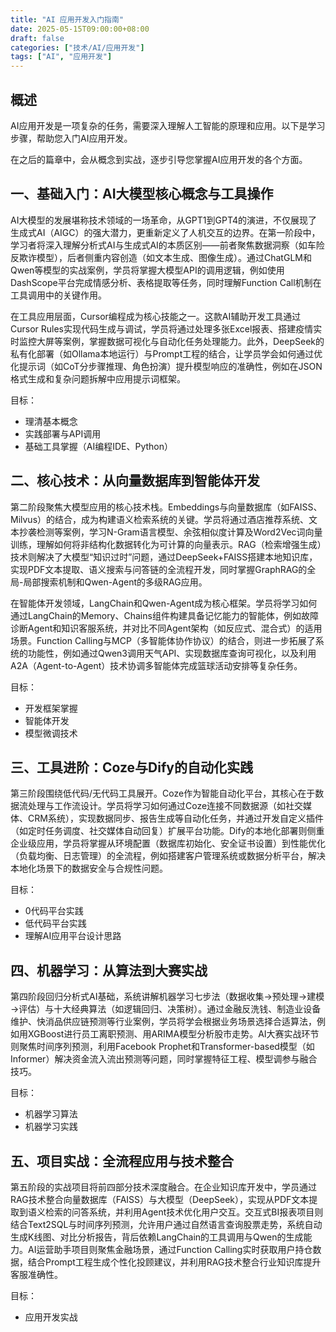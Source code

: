 ```yaml
---
title: "AI 应用开发入门指南"
date: 2025-05-15T09:00:00+08:00
draft: false
categories: ["技术/AI/应用开发"]
tags: ["AI", "应用开发"]
---
```


## 概述

AI应用开发是一项复杂的任务，需要深入理解人工智能的原理和应用。以下是学习步骤，帮助您入门AI应用开发。

在之后的篇章中，会从概念到实战，逐步引导您掌握AI应用开发的各个方面。


## 一、基础入门：AI大模型核心概念与工具操作
AI大模型的发展堪称技术领域的一场革命，从GPT1到GPT4的演进，不仅展现了生成式AI（AIGC）的强大潜力，更重新定义了人机交互的边界。在第一阶段中，学习者将深入理解分析式AI与生成式AI的本质区别——前者聚焦数据洞察（如车险反欺诈模型），后者侧重内容创造（如文本生成、图像生成）。通过ChatGLM和Qwen等模型的实战案例，学员将掌握大模型API的调用逻辑，例如使用DashScope平台完成情感分析、表格提取等任务，同时理解Function Call机制在工具调用中的关键作用。

在工具应用层面，Cursor编程成为核心技能之一。这款AI辅助开发工具通过Cursor Rules实现代码生成与调试，学员将通过处理多张Excel报表、搭建疫情实时监控大屏等案例，掌握数据可视化与自动化任务处理能力。此外，DeepSeek的私有化部署（如Ollama本地运行）与Prompt工程的结合，让学员学会如何通过优化提示词（如CoT分步骤推理、角色扮演）提升模型响应的准确性，例如在JSON格式生成和复杂问题拆解中应用提示词框架。

目标：
- 理清基本概念
- 实践部署与API调用
- 基础工具掌握（AI编程IDE、Python）

## 二、核心技术：从向量数据库到智能体开发
第二阶段聚焦大模型应用的核心技术栈。Embeddings与向量数据库（如FAISS、Milvus）的结合，成为构建语义检索系统的关键。学员将通过酒店推荐系统、文本抄袭检测等案例，学习N-Gram语言模型、余弦相似度计算及Word2Vec词向量训练，理解如何将非结构化数据转化为可计算的向量表示。RAG（检索增强生成）技术则解决了大模型“知识过时”问题，通过DeepSeek+FAISS搭建本地知识库，实现PDF文本提取、语义搜索与问答链的全流程开发，同时掌握GraphRAG的全局-局部搜索机制和Qwen-Agent的多级RAG应用。

在智能体开发领域，LangChain和Qwen-Agent成为核心框架。学员将学习如何通过LangChain的Memory、Chains组件构建具备记忆能力的智能体，例如故障诊断Agent和知识客服系统，并对比不同Agent架构（如反应式、混合式）的适用场景。Function Calling与MCP（多智能体协作协议）的结合，则进一步拓展了系统的功能性，例如通过Qwen3调用天气API、实现数据库查询可视化，以及利用A2A（Agent-to-Agent）技术协调多智能体完成篮球活动安排等复杂任务。

目标：
- 开发框架掌握
- 智能体开发
- 模型微调技术

## 三、工具进阶：Coze与Dify的自动化实践
第三阶段围绕低代码/无代码工具展开。Coze作为智能自动化平台，其核心在于数据流处理与工作流设计。学员将学习如何通过Coze连接不同数据源（如社交媒体、CRM系统），实现数据同步、报告生成等自动化任务，并通过开发自定义插件（如定时任务调度、社交媒体自动回复）扩展平台功能。Dify的本地化部署则侧重企业级应用，学员将掌握从环境配置（数据库初始化、安全证书设置）到性能优化（负载均衡、日志管理）的全流程，例如搭建客户管理系统或数据分析平台，解决本地化场景下的数据安全与合规性问题。

目标：
- 0代码平台实践
- 低代码平台实践
- 理解AI应用平台设计思路

## 四、机器学习：从算法到大赛实战
第四阶段回归分析式AI基础，系统讲解机器学习七步法（数据收集→预处理→建模→评估）与十大经典算法（如逻辑回归、决策树）。通过金融反洗钱、制造业设备维护、快消品供应链预测等行业案例，学员将学会根据业务场景选择合适算法，例如用XGBoost进行员工离职预测、用ARIMA模型分析股市走势。AI大赛实战环节则聚焦时间序列预测，利用Facebook Prophet和Transformer-based模型（如Informer）解决资金流入流出预测等问题，同时掌握特征工程、模型调参与融合技巧。

目标：
- 机器学习算法
- 机器学习实践

## 五、项目实战：全流程应用与技术整合
第五阶段的实战项目将前四部分技术深度融合。在企业知识库开发中，学员通过RAG技术整合向量数据库（FAISS）与大模型（DeepSeek），实现从PDF文本提取到语义检索的问答系统，并利用Agent技术优化用户交互。交互式BI报表项目则结合Text2SQL与时间序列预测，允许用户通过自然语言查询股票走势，系统自动生成K线图、对比分析报告，背后依赖LangChain的工具调用与Qwen的生成能力。AI运营助手项目则聚焦金融场景，通过Function Calling实时获取用户持仓数据，结合Prompt工程生成个性化投顾建议，并利用RAG技术整合行业知识库提升客服准确性。

目标：
- 应用开发实战